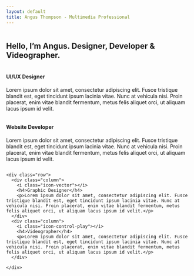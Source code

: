 ```yaml
---
layout: default
title: Angus Thompson - Multimedia Professional
---
```


<section id="intro">
  <div class="container">
    <div class="row">
      <div class="column">
        <h1>Hello, I’m Angus. Designer, Developer & Videographer.</h1>
      </div>
      <div class="column"></div>
    </div>
  </div>
</section>

<section id="about">
  <div class="container">
    <div class="row">
      <div class="column">
        <i class="icon-eye"></i>
        <h4>UI/UX Designer</h4>
        <p>Lorem ipsum dolor sit amet, consectetur adipiscing elit. Fusce tristique blandit est, eget tincidunt ipsum lacinia vitae. Nunc at vehicula nisi. Proin placerat, enim vitae blandit fermentum, metus felis aliquet orci, ut aliquam lacus ipsum id velit.</p>
      </div>
      <div class="column">
        <i class="icon-code"></i>
        <h4>Website Developer</h4>
        <p>Lorem ipsum dolor sit amet, consectetur adipiscing elit. Fusce tristique blandit est, eget tincidunt ipsum lacinia vitae. Nunc at vehicula nisi. Proin placerat, enim vitae blandit fermentum, metus felis aliquet orci, ut aliquam lacus ipsum id velit.</p>
      </div>
    </div>

    <div class="row">
      <div class="column">
        <i class="icon-vector"></i>
        <h4>Graphic Designer</h4>
        <p>Lorem ipsum dolor sit amet, consectetur adipiscing elit. Fusce tristique blandit est, eget tincidunt ipsum lacinia vitae. Nunc at vehicula nisi. Proin placerat, enim vitae blandit fermentum, metus felis aliquet orci, ut aliquam lacus ipsum id velit.</p>
      </div>
      <div class="column">
        <i class="icon-control-play"></i>
        <h4>Videographer</h4>
        <p>Lorem ipsum dolor sit amet, consectetur adipiscing elit. Fusce tristique blandit est, eget tincidunt ipsum lacinia vitae. Nunc at vehicula nisi. Proin placerat, enim vitae blandit fermentum, metus felis aliquet orci, ut aliquam lacus ipsum id velit.</p>
      </div>

    </div>
  </div>
</section>
